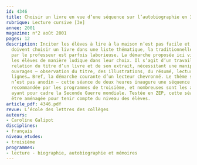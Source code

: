 ```yaml
---
id: 4346
title: Choisir un livre en vue d’une séquence sur l’autobiographie en 3e
rubrique: Lecture cursive [3e]
annee: 2001
magazine: n°2 août 2001
pages: 12
description: Inciter les élèves à lire à la maison n’est pas facile et, lorsqu’ils
  doivent choisir un livre dans une liste thématique, la traditionnelle présentation
  par le professeur est parfois laborieuse. La démarche proposée ici vise à guider
  les élèves de manière ludique dans leur choix. Il s’agit d’un travail de mise en
  relation du titre d’un livre et de son extrait, nécessitant une manipulation des
  ouvrages – observation du titre, des illustrations, du résumé, lecture de quelques
  lignes… Bref, la démarche courante d’un lecteur chevronné. Le thème sélectionné
  n’est pas anodin – cette séance de deux heures inaugure une séquence sur l’autobiographie
  recommandée par les programmes de troisième, et nombreuses sont les autobiographies
  ayant pour cadre la Seconde Guerre mondiale. Testée en ZEP, cette séance peut facilement
  être aménagée pour tenir compte du niveau des élèves.
article_pdf: 4346.pdf
revue: L’école des lettres des collèges
auteurs:
- Caroline Galipot
disciplines:
- français
niveau_etudes:
- troisième
programmes:
- lecture - biographie, autobiographie et mémoires
---
```

